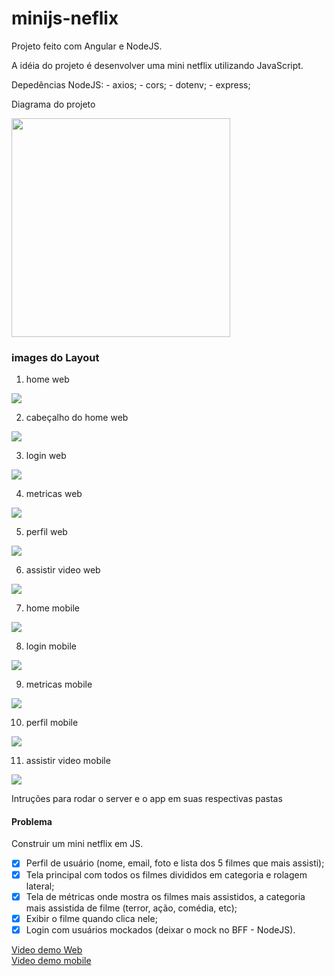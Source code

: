 # minijs-neflix

Projeto feito com Angular e NodeJS.

A idéia do projeto é desenvolver uma mini netflix utilizando JavaScript.

Depedências NodeJS: 
    - axios;
    - cors;
    - dotenv;
    - express;

Diagrama do projeto

<img src="./imagens/projeto-junior.jpg" height="350" width="350">

### images do Layout

1. home web
<img src="./imagens/web-home.png">

2. cabeçalho do home web
<img src="./imagens/web-home2.png">

3. login web
<img src="./imagens/web-login.png">

4. metricas web
<img src="./imagens/web-metrics.png">

5. perfil web
<img src="./imagens/web-profile.png">

6. assistir video web
<img src="./imagens/web-show-video.png">

7. home mobile
<img src="./imagens/mobile-home-menu.png">

8. login mobile
<img src="./imagens/mobile-login.png">

9. metricas mobile
<img src="./imagens/mobile-metrics.png">

10. perfil mobile
<img src="./imagens/mobile-profile.png">

11. assistir video mobile
<img src="./imagens/mobile-show-film.png">

Intruções para rodar o server e o app em suas respectivas pastas

#### Problema
 Construir um mini netflix em JS.

 - [x] Perfil de usuário (nome, email, foto e lista dos 5 filmes que mais assisti);
 - [x] Tela principal com todos os filmes divididos em categoria e rolagem lateral;
 - [x] Tela de métricas onde mostra os filmes mais assistidos, a categoria mais assistida de filme (terror, ação, comédia, etc);
 - [x] Exibir o filme quando clica nele;
 - [x] Login com usuários mockados (deixar o mock no BFF - NodeJS).

[Video demo Web](https://drive.google.com/file/d/1IO5yUvpOCjhmtli9nXJ3NtD_QEdT9LBU/view)
<br>
[Video demo mobile](https://drive.google.com/file/d/1e-sAMqeGsQxJLc-eAiWaDvTbojbYpktZ/view)

